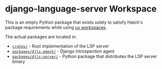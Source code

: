 # django-language-server Workspace

This is an empty Python package that exists solely to satisfy Hatch's package requirements while using [uv workspaces](https://docs.astral.sh/uv/concepts/projects/workspaces/).

The actual packages are located in:

- [`crates/`](../crates/) - Rust implementation of the LSP server
- [`packages/djls-agent/`](../packages/djls-agent/) - Django introspection agent
- [`packages/djls-server/`](../packages/djls-server/) - Python package that distributes the LSP server binary
